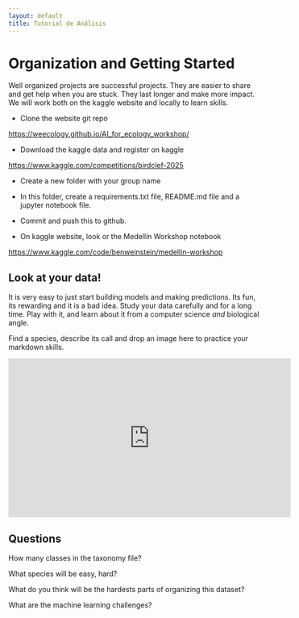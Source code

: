 ```yaml
---
layout: default
title: Tutorial de Análisis
---
```


# Organization and Getting Started

Well organized projects are successful projects. They are easier to share and get help when you are stuck. They last longer and make more impact. We will work both on the kaggle website and locally to learn skills.

* Clone the website git repo 

https://weecology.github.io/AI_for_ecology_workshop/

* Download the kaggle data and register on kaggle

https://www.kaggle.com/competitions/birdclef-2025

* Create a new folder with your group name

* In this folder, create a requirements.txt file, README.md file and a jupyter notebook file.

* Commit and push this to github. 

* On kaggle website, look or the Medellín Workshop notebook

https://www.kaggle.com/code/benweinstein/medellin-workshop

## Look at your data!

It is very easy to just start building models and making predictions. Its fun, its rewarding and it is a bad idea. Study your data carefully and for a long time. Play with it, and learn about it from a computer science *and* biological angle.

Find a species, describe its call and drop an image here to practice your markdown skills.

<iframe width="560" height="315" src="https://www.youtube.com/embed/8eQrQX3ey5k?si=tbpjrGdH7Kqku0B5" title="YouTube video player" frameborder="0" allow="accelerometer; autoplay; clipboard-write; encrypted-media; gyroscope; picture-in-picture; web-share" referrerpolicy="strict-origin-when-cross-origin" allowfullscreen></iframe>

## Questions

How many classes in the taxonomy file?

What species will be easy, hard?

What do you think will be the hardests parts of organizing this dataset?

What are the machine learning challenges?

